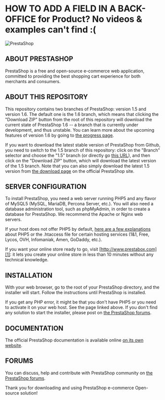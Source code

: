 HOW TO ADD A FIELD IN A BACK-OFFICE for Product? No videos & examples can't find :(
======
![PrestaShop](http://www.prestashop.com/images/banners/general/banner-github_728x90.png "PrestaShop")

ABOUT PRESTASHOP
--------

PrestaShop is a free and open-source e-commerce web application, committed to providing the best shopping cart experience for both merchants and consumers.

ABOUT THIS REPOSITORY
--------

This repository contains two branches of PrestaShop: version 1.5 and version 1.6. The default one is the 1.6 branch, which means that clicking the "Download ZIP" button from the root of this repository will download the current state of PrestaShop 1.6 -- a branch that is currently under development, and thus unstable. You can learn more about the upcoming features of version 1.6 by going to [the progress page][6].

If you want to download the latest stable version of PrestaShop from Github, you need to switch to the 1.5 branch of this repository: click on the "Branch" selector and choose the "1.5" branch (or directly go [this URL][7]), and then click on the "Download ZIP" button, which will download the latest version of the 1.5 branch.
Note that you can also simply download the latest 1.5 version from [the download page][8] on the official PrestaShop site.


SERVER CONFIGURATION
--------

To install PrestaShop, you need a web server running PHP5 and any flavor of MySQL5 (MySQL, MariaDB, Percona Server, etc.).
You will also need a database administration tool, such as phpMyAdmin, in order to create a database for PrestaShop.
We recommend the Apache or Nginx web servers.

If your host does not offer PHP5 by default, [here are a few explanations][2] about PHP5 or the .htaccess file for certain hosting services (1&1, Free, Lycos, OVH, Infomaniak, Amen, GoDaddy, etc.).

If you want your online store ready to go, visit [http://www.prestabox.com][1]: it lets you create your online store in less than 10 minutes without any technical knowledge.


INSTALLATION
--------

With your web browser, go to the root of your PrestaShop directory, and the installer will start. Follow the instructions until PrestaShop is installed.

If you get any PHP error, it might be that you don't have PHP5 or you need to activate it on your web host. See the page linked above.
If you don't find any solution to start the installer, please post on [the PrestaShop forums][3].


DOCUMENTATION
--------

The official PrestaShop documentation is available online [on its own website][4].


FORUMS
--------

You can discuss, help and contribute with PrestaShop community on [the PrestaShop forums][5].

Thank you for downloading and using PrestaShop e-commerce Open-source solution!

[1]: http://www.prestabox.com
[2]: http://www.prestashop.com/forums/topic/2946-pre-installation-settings-php-5-htaccess-for-certain-hosting-services/
[3]: http://www.prestashop.com/forums/forum/7-installing-prestashop/
[4]: http://doc.prestashop.com
[5]: http://www.prestashop.com/forums/
[6]: http://www.prestashop.com/fr/progression-1-6
[7]: https://github.com/PrestaShop/PrestaShop/tree/1.5
[8]: http://www.prestashop.com/en/download

